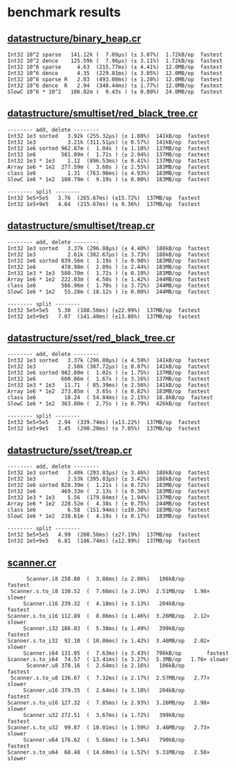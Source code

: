 # benchmark results

## [datastructure/binary_heap.cr](https://github.com/yuruhi/crystal_lib/blob/master/benchmarks/datastructure/binary_heap.cr)

```
Int32 10^2 sparse   141.12k (  7.09µs) (± 3.07%)  1.72kB/op  fastest
Int32 10^2 dence    125.59k (  7.96µs) (± 3.11%)  1.72kB/op  fastest
Int32 10^6 sparse     4.63  (215.77ms) (± 4.41%)  12.0MB/op  fastest
Int32 10^6 dence      4.35  (229.81ms) (± 3.05%)  12.0MB/op  fastest
Int32 10^6 sparse R   2.03  (493.08ms) (± 1.28%)  12.0MB/op  fastest
Int32 10^6 dence  R   2.94  (340.44ms) (± 1.77%)  12.0MB/op  fastest
SlowC 10^6 * 10^2   106.02m (  9.43s ) (± 0.00%)  24.0MB/op  fastest
```

## [datastructure/smultiset/red_black_tree.cr](https://github.com/yuruhi/crystal_lib/blob/master/benchmarks/datastructure/smultiset/red_black_tree.cr)

```
-------- add, delete --------
Int32 1e3 sorted   3.92k (255.32µs) (± 1.08%)  141kB/op  fastest
Int32 1e3          3.21k (311.51µs) (± 0.57%)  141kB/op  fastest
Int32 1e6 sorted 962.87m (  1.04s ) (± 1.18%)  137MB/op  fastest
Int32 1e6        581.09m (  1.72s ) (± 2.94%)  137MB/op  fastest
Int32 1e3 * 1e3    1.12  (896.53ms) (± 0.41%)  137MB/op  fastest
Array 1e6 * 1e2  277.59m (  3.60s ) (± 2.55%)  183MB/op  fastest
class 1e6          1.31  (763.96ms) (± 4.93%)  183MB/op  fastest
SlowC 1e6 * 1e2  108.79m (  9.19s ) (± 0.00%)  183MB/op  fastest

-------- split --------
Int32 5e5+5e5   3.76  (265.67ms) (±15.72%)  137MB/op  fastest
Int32 1e5+9e5   4.64  (215.67ms) (± 9.36%)  137MB/op  fastest
```

## [datastructure/smultiset/treap.cr](https://github.com/yuruhi/crystal_lib/blob/master/benchmarks/datastructure/smultiset/treap.cr)

```
-------- add, delete --------
Int32 1e3 sorted   3.37k (296.88µs) (± 4.40%)  188kB/op  fastest
Int32 1e3          2.61k (382.67µs) (± 3.73%)  188kB/op  fastest
Int32 1e6 sorted 839.56m (  1.19s ) (± 0.98%)  183MB/op  fastest
Int32 1e6        478.98m (  2.09s ) (± 2.44%)  183MB/op  fastest
Int32 1e3 * 1e3  580.70m (  1.72s ) (± 0.10%)  183MB/op  fastest
Array 1e6 * 1e2  222.03m (  4.50s ) (± 1.42%)  244MB/op  fastest
class 1e6        586.96m (  1.70s ) (± 3.72%)  244MB/op  fastest
SlowC 1e6 * 1e2   55.20m ( 18.12s ) (± 0.00%)  244MB/op  fastest

-------- split --------
Int32 5e5+5e5   5.30  (188.56ms) (±22.99%)  137MB/op  fastest
Int32 1e5+9e5   7.07  (141.40ms) (±13.86%)  137MB/op  fastest
```

## [datastructure/sset/red_black_tree.cr](https://github.com/yuruhi/crystal_lib/blob/master/benchmarks/datastructure/sset/red_black_tree.cr)

```
-------- add, delete --------
Int32 1e3 sorted   3.37k (296.80µs) (± 4.59%)  141kB/op  fastest
Int32 1e3          2.58k (387.72µs) (± 0.87%)  141kB/op  fastest
Int32 1e6 sorted 982.80m (  1.02s ) (± 1.75%)  137MB/op  fastest
Int32 1e6        600.06m (  1.67s ) (± 3.16%)  137MB/op  fastest
Int32 1e3 * 1e3   11.71  ( 85.39ms) (± 2.56%)  141kB/op  fastest
Array 1e6 * 1e2  273.85m (  3.65s ) (± 0.82%)  183MB/op  fastest
class 1e6         18.24  ( 54.84ms) (± 2.15%)  18.8kB/op  fastest
SlowC 1e6 * 1e2  363.00m (  2.75s ) (± 0.79%)  426kB/op  fastest

-------- split --------
Int32 5e5+5e5   2.94  (339.74ms) (±13.22%)  137MB/op  fastest
Int32 1e5+9e5   3.45  (290.20ms) (± 7.05%)  137MB/op  fastest
```

## [datastructure/sset/treap.cr](https://github.com/yuruhi/crystal_lib/blob/master/benchmarks/datastructure/sset/treap.cr)

```
-------- add, delete --------
Int32 1e3 sorted   3.40k (293.83µs) (± 3.46%)  188kB/op  fastest
Int32 1e3          2.53k (395.83µs) (± 3.42%)  188kB/op  fastest
Int32 1e6 sorted 828.39m (  1.21s ) (± 0.72%)  183MB/op  fastest
Int32 1e6        469.33m (  2.13s ) (± 0.38%)  183MB/op  fastest
Int32 1e3 * 1e3    5.56  (179.84ms) (± 1.94%)  137MB/op  fastest
Array 1e6 * 1e2  228.52m (  4.38s ) (± 0.75%)  244MB/op  fastest
class 1e6          6.58  (151.94ms) (±10.38%)  183MB/op  fastest
SlowC 1e6 * 1e2  238.61m (  4.19s ) (± 0.17%)  183MB/op  fastest

-------- split --------
Int32 5e5+5e5   4.99  (200.56ms) (±27.19%)  137MB/op  fastest
Int32 1e5+9e5   6.81  (146.74ms) (±12.99%)  137MB/op  fastest
```

## [scanner.cr](https://github.com/yuruhi/crystal_lib/blob/master/benchmarks/scanner.cr)

```
      Scanner.i8 258.80  (  3.86ms) (± 2.06%)   106kB/op        fastest
 Scanner.s.to_i8 130.52  (  7.66ms) (± 2.19%)  2.51MB/op   1.98× slower
     Scanner.i16 239.32  (  4.18ms) (± 3.13%)   204kB/op        fastest
Scanner.s.to_i16 112.89  (  8.86ms) (± 1.46%)  3.26MB/op   2.12× slower
     Scanner.i32 186.03  (  5.38ms) (± 1.49%)   399kB/op        fastest
Scanner.s.to_i32  92.10  ( 10.86ms) (± 1.42%)  3.46MB/op   2.02× slower
     Scanner.i64 131.05  (  7.63ms) (± 3.43%)  790kB/op        fastest
Scanner.s.to_i64  74.57  ( 13.41ms) (± 3.27%)  5.3MB/op   1.76× slower
      Scanner.u8 378.16  (  2.64ms) (± 2.16%)   106kB/op        fastest
 Scanner.s.to_u8 136.67  (  7.32ms) (± 2.17%)  2.57MB/op   2.77× slower
     Scanner.u16 379.35  (  2.64ms) (± 3.18%)   204kB/op        fastest
Scanner.s.to_u16 127.32  (  7.85ms) (± 2.93%)  3.26MB/op   2.98× slower
     Scanner.u32 272.51  (  3.67ms) (± 1.72%)   399kB/op        fastest
Scanner.s.to_u32  99.87  ( 10.01ms) (± 1.59%)  3.46MB/op   2.73× slower
     Scanner.u64 176.62  (  5.66ms) (± 1.54%)   790kB/op        fastest
Scanner.s.to_u64  68.48  ( 14.60ms) (± 1.52%)  5.31MB/op   2.58× slower
```

